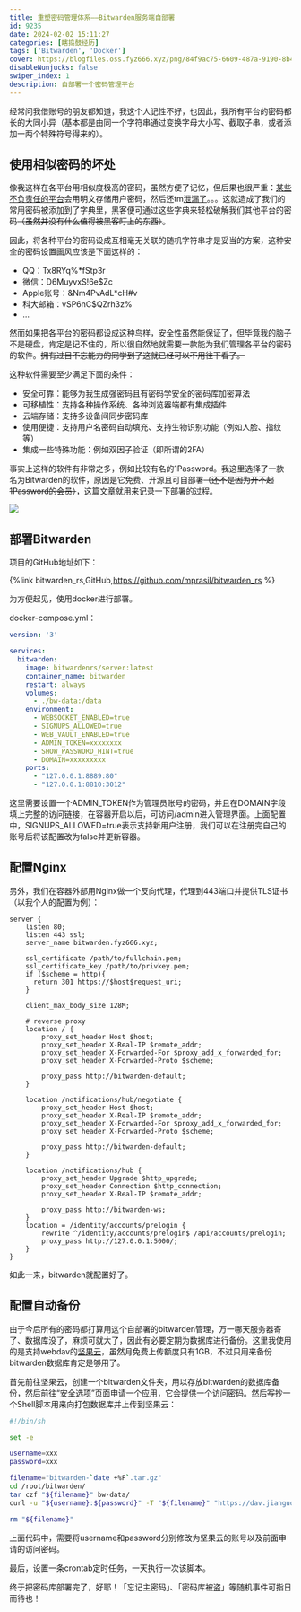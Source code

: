 ```yaml
---
title: 重塑密码管理体系——Bitwarden服务端自部署
id: 9235
date: 2024-02-02 15:11:27
categories: [瞎捣鼓经历]
tags: ['Bitwarden', 'Docker']
cover: https://blogfiles.oss.fyz666.xyz/png/84f9ac75-6609-487a-9190-8b45a38064df.png
disableNunjucks: false
swiper_index: 1
description: 自部署一个密码管理平台
---
```


经常问我借账号的朋友都知道，我这个人记性不好，也因此，我所有平台的密码都长的大同小异（基本都是由同一个字符串通过变换字母大小写、截取子串，或者添加一两个特殊符号得来的）。

## 使用相似密码的坏处


像我这样在各平台用相似度极高的密码，虽然方便了记忆，但后果也很严重：[某些不负责任的平台<i class="iconfont icon-csdn"></i>](https://www.csdn.net/)会用明文存储用户密码，然后还tm[泄漏了](https://zh.wikipedia.org/wiki/2011%E5%B9%B4%E4%B8%AD%E5%9B%BD%E7%BD%91%E7%AB%99%E7%94%A8%E6%88%B7%E4%BF%A1%E6%81%AF%E6%B3%84%E9%9C%B2%E4%BA%8B%E4%BB%B6)。。。这就造成了我们的常用密码被添加到了字典里，黑客便可通过这些字典来轻松破解我们其他平台的密码<s>（虽然并没有什么值得被黑客盯上的东西）</s>。


因此，将各种平台的密码设成互相毫无关联的随机字符串才是妥当的方案，这种安全的密码设置画风应该是下面这样的：


- QQ：Tx8RYq%\*fStp3r
- 微信：D6MuyvxS!6e$Zc
- Apple账号：&Nm4PvAdL\*cH#v
- 科大邮箱：vSP6nC$QZrh3z%
- ...

然而如果把各平台的密码都设成这种鸟样，安全性虽然能保证了，但毕竟我的脑子不是硬盘，肯定是记不住的，所以很自然地就需要一款能为我们管理各平台的密码的软件。~~拥有过目不忘能力的同学到了这就已经可以不用往下看了。~~


这种软件需要至少满足下面的条件：


- 安全可靠：能够为我生成强密码且有密码学安全的密码库加密算法
- 可移植性：支持各种操作系统、各种浏览器端都有集成插件
- 云端存储：支持多设备间同步密码库
- 使用便捷：支持用户名密码自动填充、支持生物识别功能（例如人脸、指纹等）
- 集成一些特殊功能：例如双因子验证（即所谓的2FA）

事实上这样的软件有非常之多，例如比较有名的1Password。我这里选择了一款名为Bitwarden的软件，原因是它免费、开源且可自部署<s>（还不是因为开不起1Password的会员）</s>，这篇文章就用来记录一下部署的过程。

![](https://blogfiles.oss.fyz666.xyz/png/84f9ac75-6609-487a-9190-8b45a38064df.png)
## 部署Bitwarden

项目的GitHub地址如下：

{%link bitwarden_rs,GitHub,https://github.com/mprasil/bitwarden_rs %}


为方便起见，使用docker进行部署。


docker-compose.yml：

```yaml
version: '3'

services:
  bitwarden:
    image: bitwardenrs/server:latest
    container_name: bitwarden
    restart: always
    volumes:
      - ./bw-data:/data
    environment:
      - WEBSOCKET_ENABLED=true
      - SIGNUPS_ALLOWED=true
      - WEB_VAULT_ENABLED=true
      - ADMIN_TOKEN=xxxxxxxx
      - SHOW_PASSWORD_HINT=true
      - DOMAIN=xxxxxxxxx
    ports:
      - "127.0.0.1:8889:80"
      - "127.0.0.1:8810:3012"
```

这里需要设置一个ADMIN_TOKEN作为管理员账号的密码，并且在DOMAIN字段填上完整的访问链接，在容器开启以后，可访问/admin进入管理界面。上面配置中，SIGNUPS_ALLOWED=true表示支持新用户注册，我们可以在注册完自己的账号后将该配置改为false并更新容器。


## 配置Nginx


另外，我们在容器外部用Nginx做一个反向代理，代理到443端口并提供TLS证书（以我个人的配置为例）：

```nginx
server {
    listen 80;
    listen 443 ssl;
    server_name bitwarden.fyz666.xyz;

    ssl_certificate /path/to/fullchain.pem;
    ssl_certificate_key /path/to/privkey.pem;
    if ($scheme = http){
      return 301 https://$host$request_uri;
    }

    client_max_body_size 128M;

    # reverse proxy
    location / {
        proxy_set_header Host $host;
        proxy_set_header X-Real-IP $remote_addr;
        proxy_set_header X-Forwarded-For $proxy_add_x_forwarded_for;
        proxy_set_header X-Forwarded-Proto $scheme;

        proxy_pass http://bitwarden-default;
    }

    location /notifications/hub/negotiate {
        proxy_set_header Host $host;
        proxy_set_header X-Real-IP $remote_addr;
        proxy_set_header X-Forwarded-For $proxy_add_x_forwarded_for;
        proxy_set_header X-Forwarded-Proto $scheme;

        proxy_pass http://bitwarden-default;
    }

    location /notifications/hub {
        proxy_set_header Upgrade $http_upgrade;
        proxy_set_header Connection $http_connection;
        proxy_set_header X-Real-IP $remote_addr;

        proxy_pass http://bitwarden-ws;
    }
    location = /identity/accounts/prelogin {
    	rewrite ^/identity/accounts/prelogin$ /api/accounts/prelogin;
    	proxy_pass http://127.0.0.1:5000/;
    }
}
```

如此一来，bitwarden就配置好了。


## 配置自动备份


由于今后所有的密码都打算用这个自部署的bitwarden管理，万一哪天服务器寄了、数据库没了，麻烦可就大了，因此有必要定期为数据库进行备份。这里我使用的是支持webdav的[坚果云](https://www.jianguoyun.com/)，虽然月免费上传额度只有1GB，不过只用来备份bitwarden数据库肯定是够用了。


首先前往坚果云，创建一个bitwarden文件夹，用以存放bitwarden的数据库备份，然后前往“[安全选项](https://www.jianguoyun.com/d/home#/safety)”页面申请一个应用，它会提供一个访问密码。然后<s>写</s>抄一个Shell脚本用来向打包数据库并上传到坚果云：

```bash
#!/bin/sh

set -e

username=xxx
password=xxx

filename="bitwarden-`date +%F`.tar.gz"
cd /root/bitwarden/
tar czf "${filename}" bw-data/
curl -u "${username}:${password}" -T "${filename}" "https://dav.jianguoyun.com/dav/bitwarden/"

rm "${filename}"
```

上面代码中，需要将username和password分别修改为坚果云的账号以及前面申请的访问密码。


最后，设置一条crontab定时任务，一天执行一次该脚本。


终于把密码库部署完了，好耶！「忘记主密码」、「密码库被盗」等随机事件可指日而待也！
